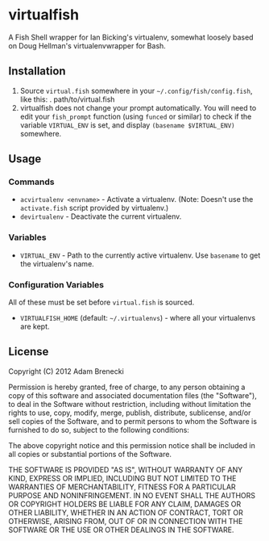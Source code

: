 # virtualfish
A Fish Shell wrapper for Ian Bicking's virtualenv, somewhat loosely based on Doug Hellman's virtualenvwrapper for Bash.

## Installation
1. Source `virtual.fish` somewhere in your `~/.config/fish/config.fish`, like this:
		. path/to/virtual.fish
2. virtualfish does not change your prompt automatically. You will need to edit your `fish_prompt` function (using `funced` or similar) to check if the variable `VIRTUAL_ENV` is set, and display `(basename $VIRTUAL_ENV)` somewhere.

## Usage

### Commands
* `acvirtualenv <envname>` - Activate a virtualenv. (Note: Doesn't use the `activate.fish` script provided by virtualenv.)
* `devirtualenv` - Deactivate the current virtualenv.

### Variables
* `VIRTUAL_ENV` - Path to the currently active virtualenv. Use `basename` to get the virtualenv's name.

### Configuration Variables
All of these must be set before `virtual.fish` is sourced.

* `VIRTUALFISH_HOME` (default: `~/.virtualenvs`) - where all your virtualenvs are kept.

## License
Copyright (C) 2012 Adam Brenecki

Permission is hereby granted, free of charge, to any person obtaining a copy of this software and associated documentation files (the "Software"), to deal in the Software without restriction, including without limitation the rights to use, copy, modify, merge, publish, distribute, sublicense, and/or sell copies of the Software, and to permit persons to whom the Software is furnished to do so, subject to the following conditions:

The above copyright notice and this permission notice shall be included in all copies or substantial portions of the Software.

THE SOFTWARE IS PROVIDED "AS IS", WITHOUT WARRANTY OF ANY KIND, EXPRESS OR IMPLIED, INCLUDING BUT NOT LIMITED TO THE WARRANTIES OF MERCHANTABILITY, FITNESS FOR A PARTICULAR PURPOSE AND NONINFRINGEMENT. IN NO EVENT SHALL THE AUTHORS OR COPYRIGHT HOLDERS BE LIABLE FOR ANY CLAIM, DAMAGES OR OTHER LIABILITY, WHETHER IN AN ACTION OF CONTRACT, TORT OR OTHERWISE, ARISING FROM, OUT OF OR IN CONNECTION WITH THE SOFTWARE OR THE USE OR OTHER DEALINGS IN THE SOFTWARE.
